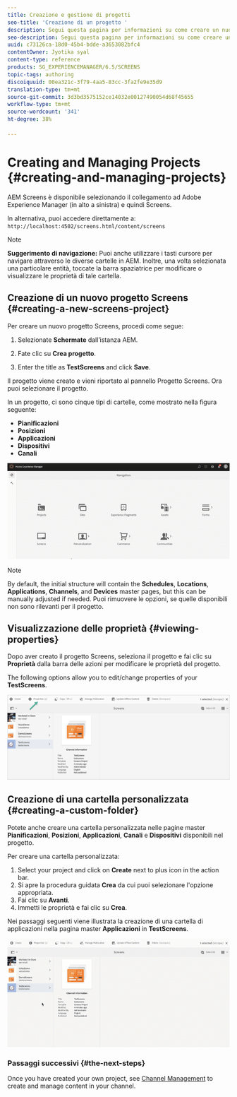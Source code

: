 ```yaml
---
title: Creazione e gestione di progetti
seo-title: 'Creazione di un progetto '
description: Segui questa pagina per informazioni su come creare un nuovo progetto Screens.
seo-description: Segui questa pagina per informazioni su come creare un nuovo progetto Screens.
uuid: c73126ca-18d0-45b4-bdde-a3653082bfc4
contentOwner: Jyotika syal
content-type: reference
products: SG_EXPERIENCEMANAGER/6.5/SCREENS
topic-tags: authoring
discoiquuid: 00ea321c-3f79-4aa5-83cc-3fa2fe9e35d9
translation-type: tm+mt
source-git-commit: 3d3bd3575152ce14032e00127490054d68f45655
workflow-type: tm+mt
source-wordcount: '341'
ht-degree: 38%

---
```



# Creating and Managing Projects {#creating-and-managing-projects}

AEM Screens è disponibile selezionando il collegamento ad Adobe Experience Manager (in alto a sinistra) e quindi Screens.

In alternativa, puoi accedere direttamente a: `http://localhost:4502/screens.html/content/screens`


>[!NOTE]
>**Suggerimento di navigazione:**
>Puoi anche utilizzare i tasti cursore per navigare attraverso le diverse cartelle in AEM. Inoltre, una volta selezionata una particolare entità, toccate la barra spaziatrice per modificare o visualizzare le proprietà di tale cartella.

## Creazione di un nuovo progetto Screens {#creating-a-new-screens-project}

Per creare un nuovo progetto Screens, procedi come segue:

1. Selezionate **Schermate** dall’istanza AEM.

1. Fate clic su **Crea progetto**.

1. Enter the title as **TestScreens** and click **Save**.

Il progetto viene creato e vieni riportato al pannello Progetto Screens. Ora puoi selezionare il progetto.

In un progetto, ci sono cinque tipi di cartelle, come mostrato nella figura seguente:

* **Pianificazioni**
* **Posizioni**
* **Applicazioni**
* **Dispositivi**
* **Canali**

![player1](assets/create-project.gif)

>[!NOTE]
>
>By default, the initial structure will contain the **Schedules**, **Locations**, **Applications**, **Channels**, and **Devices** master pages, but this can be manually adjusted if needed. Puoi rimuovere le opzioni, se quelle disponibili non sono rilevanti per il progetto.


## Visualizzazione delle proprietà {#viewing-properties}

Dopo aver creato il progetto Screens, seleziona il progetto e fai clic su **Proprietà** dalla barra delle azioni per modificare le proprietà del progetto.

The following options allow you to edit/change properties of your **TestScreens**.

![immagine](assets/create-project2.png)


## Creazione di una cartella personalizzata {#creating-a-custom-folder}

Potete anche creare una cartella personalizzata nelle pagine master **Pianificazioni**, **Posizioni**, **Applicazioni**, **Canali** e **Dispositivi** disponibili nel progetto.

Per creare una cartella personalizzata:

1. Select your project and click on **Create** next to plus icon in the action bar.
1. Si apre la procedura guidata **Crea** da cui puoi selezionare l&#39;opzione appropriata.
1. Fai clic su **Avanti**.
1. Immetti le proprietà e fai clic su **Crea**.

Nei passaggi seguenti viene illustrata la creazione di una cartella di applicazioni nella pagina master **Applicazioni** in **TestScreens**.

![player2-1](assets/create-project3.gif)

### Passaggi successivi {#the-next-steps}

Once you have created your own project, see [Channel Management](managing-channels.md) to create and manage content in your channel.

